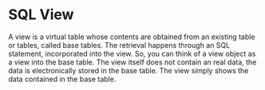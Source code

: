 # SQL View
A view is a virtual table whose contents are obtained from an existing table or tables, called base tables. The retrieval
happens through an SQL statement, incorporated into the view. So, you can think of a view object as a view into the base
table. The view itself does not contain an real data, the data is electronically stored in the base table. The view
simply shows the data contained in the base table.

